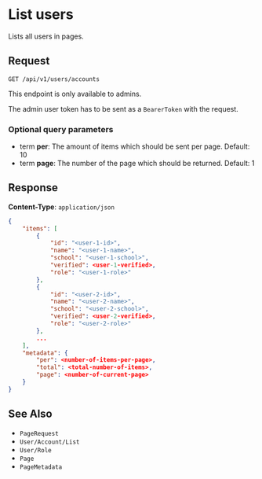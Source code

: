 # List users

Lists all users in pages.

## Request 

    GET /api/v1/users/accounts

This endpoint is only available to admins.

The admin user token has to be sent as a `BearerToken` with the request.

### Optional query parameters

- term **per**: The amount of items which should be sent per page. Default: 10
- term **page**: The number of the page which should be returned. Default: 1

## Response

**Content-Type**: `application/json`

```json
{
    "items": [
        {
            "id": "<user-1-id>",
            "name": "<user-1-name>",
            "school": "<user-1-school>",
            "verified": <user-1-verified>,
            "role": "<user-1-role>"
        },
        {
            "id": "<user-2-id>",
            "name": "<user-2-name>",
            "school": "<user-2-school>",
            "verified": <user-2-verified>,
            "role": "<user-2-role>"
        },
        ...
    ],
    "metadata": {
        "per": <number-of-items-per-page>,
        "total": <total-number-of-items>,
        "page": <number-of-current-page>
    }
}
```

## See Also

* ``PageRequest``
* ``User/Account/List``
* ``User/Role``
* ``Page``
* ``PageMetadata``
